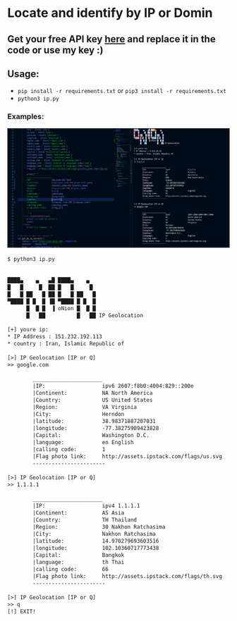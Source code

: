 # Locate and identify by IP or Domin

## Get your free API key [here](https://ipstack.com/signup/free) and replace it in the code or use my key :)


## Usage:
  -  `pip install -r requirements.txt` or `pip3 install -r requirements.txt`
  -  `python3 ip.py` 


### Examples:
![Examples ip geolocation tols](https://github.com/onionj/IP-Geolocation/blob/master/example.png)
```
$ python3 ip.py


████▄    ▄   ▄█ ████▄    ▄
█   █     █  ██ █   █     █
█   █ ██   █ ██ █   █ ██   █
▀████ █ █  █ ▐█ ▀████ █ █  █
      █  █ █  ▐ oNion █  █ █
      █   ██          █   ██ IP Geolocation

[+] youre ip:
* IP Address : 151.232.192.113
* country : Iran, Islamic Republic of

[>] IP Geolocation [IP or Q]
>> google.com

        ______________________
        |IP:                  ipv6 2607:f8b0:4004:829::200e 
        |Continent:           NA North America
        |Country:             US United States
        |Region:              VA Virginia
        |City:                Herndon
        |latitude:            38.98371887207031
        |longitude:           -77.38275909423828
        |Capital:             Washington D.C.
        |language:            en English
        |calling code:        1
        |Flag photo link:     http://assets.ipstack.com/flags/us.svg
        -----------------------
        
[>] IP Geolocation [IP or Q]
>> 1.1.1.1

        ______________________
        |IP:                  ipv4 1.1.1.1 
        |Continent:           AS Asia
        |Country:             TH Thailand
        |Region:              30 Nakhon Ratchasima
        |City:                Nakhon Ratchasima
        |latitude:            14.970279693603516
        |longitude:           102.10360717773438
        |Capital:             Bangkok
        |language:            th Thai
        |calling code:        66
        |Flag photo link:     http://assets.ipstack.com/flags/th.svg
        -----------------------
        
[>] IP Geolocation [IP or Q]
>> q
[!] EXIT!
```
